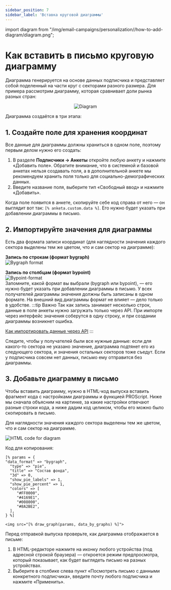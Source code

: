 ```yaml
---
sidebar_position: 7
sidebar_label: 'Вставка круговой диаграммы'
---
```


import diagram from "/img/email-campaigns/personalization//how-to-add-diagram/diagram.png";

# Как вставить в письмо круговую диаграмму

Диаграмма генерируется на основе данных подписчика и представляет собой поделенный на части круг с секторами разного размера. Для примера рассмотрим диаграмму, которая сравнивает доли рынка разных стран:

<p align="center">
    <img src={diagram} alt="Diagram" />
</p>

Диаграмма создаётся в три этапа:

## 1. Создайте поле для хранения координат

Все данные для диаграммы должны храниться в одном поле, поэтому первым делом нужно его создать:

1. В разделе **Подписчики → Анкеты** откройте любую анкету и нажмите «Добавить поле». Обратите внимание, что в системной и базовой анкетах нельзя создавать поля, а в дополнительной анкете мы рекомендуем хранить поля только для социально-демографических данных.
2. Введите название поля, выберите тип «Свободный ввод» и нажмите «Добавить».

Когда поле появится в анкете, скопируйте себе код справа от него — он выглядит вот так: `[% anketa.custom.data %]`. Его нужно будет указать при добавлении диаграммы в письмо.

## 2. Импортируйте значения для диаграммы

Есть два формата записи координат (для наглядности значения каждого сектора выделены тем же цветом, что и сам сектор на диаграмме):

**Запись по строкам (формат bygraph)**<br/>
![Bygraph format](/img/email-campaigns/personalization//how-to-add-diagram/bygraph-format.png) <br/>

**Запись по столбцам (формат bypoint)**<br/>
![Bypoint-format](/img/email-campaigns/personalization//how-to-add-diagram/bypoint-format.png) <br/>
Запомните, какой формат вы выбрали (bygraph или bypoint), — его нужно будет указать при добавлении диаграммы в письмо. У всех получателей диаграммы значения должны быть записаны в одном формате. На внешний вид диаграммы формат не влияет — дело только в удобстве.
:::tip Важно
Так как запись занимает несколько строк, данные в поле анкеты нужно загружать только через API. При импорте через интерфейс значения соберутся в одну строку, и при создании диаграммы возникнет ошибка.

[Как импортировать данные через API](https://sendsay.ru/api/api.html#C%D0%BE%D0%B7%D0%B4%D0%B0%D1%82%D1%8C-%D0%BF%D0%BE%D0%B4%D0%BF%D0%B8%D1%81%D1%87%D0%B8%D0%BA%D0%B0-%D0%9E%D0%B1%D0%BD%D0%BE%D0%B2%D0%B8%D1%82%D1%8C-%D0%B4%D0%B0%D0%BD%D0%BD%D1%8B%D0%B5-%D0%BF%D0%BE%D0%B4%D0%BF%D0%B8%D1%81%D1%87%D0%B8%D0%BA%D0%B0-%D0%9A%D0%94)
:::

Следите, чтобы у получателей были все нужные данные: если для какого-то сектора не указано значение, диаграмма подтянет его из следующего сектора, и значения остальных секторов тоже съедут. Если у подписчика совсем нет данных, письмо ему отправится без диаграммы.

## 3. Добавьте диаграмму в письмо

Чтобы вставить диаграмму, нужно в HTML-код выпуска вставить фрагмент кода с настройками диаграммы и функцией PROScript. Ниже мы сначала объясним на картинке, за какие настройки отвечают разные строки кода, а ниже дадим код целиком, чтобы его можно было скопировать в письмо.

Для наглядности значения каждого сектора выделены тем же цветом, что и сам сектор на диаграмме.

![HTML code for diagram](/img/email-campaigns/personalization//how-to-add-diagram/html-code-for-diagram.png) <br/>

Код для копирования:

```
[% params = {
"data_format" => "bygraph",
  "type" => "pie",
  "title" => "Состав фонда",
  "3d" => 0,
  "show_pie_labels" => 1,
  "show_pie_percent" => 1,
  "colors" => [
     "#FF0000",
     "#4169E1",
     "#008000",
     "#8A2BE2",
  ],
} %]

<img src="[% draw_graph(params, data_by_graphs) %]">
```

Перед отправкой выпуска проверьте, как диаграмма отображается в письме:

1. В HTML-редакторе нажмите на иконку любого устройства (под адресной строкой браузера) — откроется режим предпросмотра, который показывает, как будет выглядеть письмо на разных устройствах.
2. Выберите в столбике слева пункт «Посмотреть письмо с данными конкретного подписчика», введите почту любого подписчика и нажмите «Применить».
